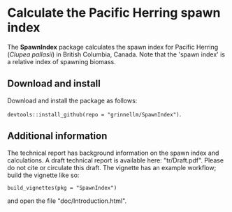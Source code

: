 # Calculate the Pacific Herring spawn index

The **SpawnIndex** package calculates the spawn index for
Pacific Herring (*Clupea pallasii*) in British Columbia, Canada.
Note that the 'spawn index' is a relative index of spawning biomass.

## Download and install

Download and install the package as follows:

`devtools::install_github(repo = "grinnellm/SpawnIndex")`.

## Additional information

The technical report has background information on the spawn index and calculations.
A draft technical report is available here: "tr/Draft.pdf".
Please do not cite or circulate this draft.
The vignette has an example workflow; build the vignette like so:

`build_vignettes(pkg = "SpawnIndex")`

and open the file "doc/Introduction.html".
